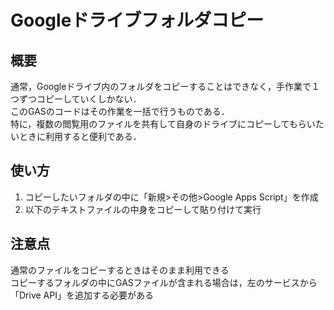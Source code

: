 # Googleドライブフォルダコピー
## 概要
通常，Googleドライブ内のフォルダをコピーすることはできなく，手作業で１つずつコピーしていくしかない．<br>
このGASのコードはその作業を一括で行うものである．<br>
特に，複数の閲覧用のファイルを共有して自身のドライブにコピーしてもらいたいときに利用すると便利である．

## 使い方
1. コピーしたいフォルダの中に「新規>その他>Google Apps Script」を作成
2. 以下のテキストファイルの中身をコピーして貼り付けて実行

## 注意点
通常のファイルをコピーするときはそのまま利用できる<br>
コピーするフォルダの中にGASファイルが含まれる場合は，左のサービスから「Drive API」を追加する必要がある
